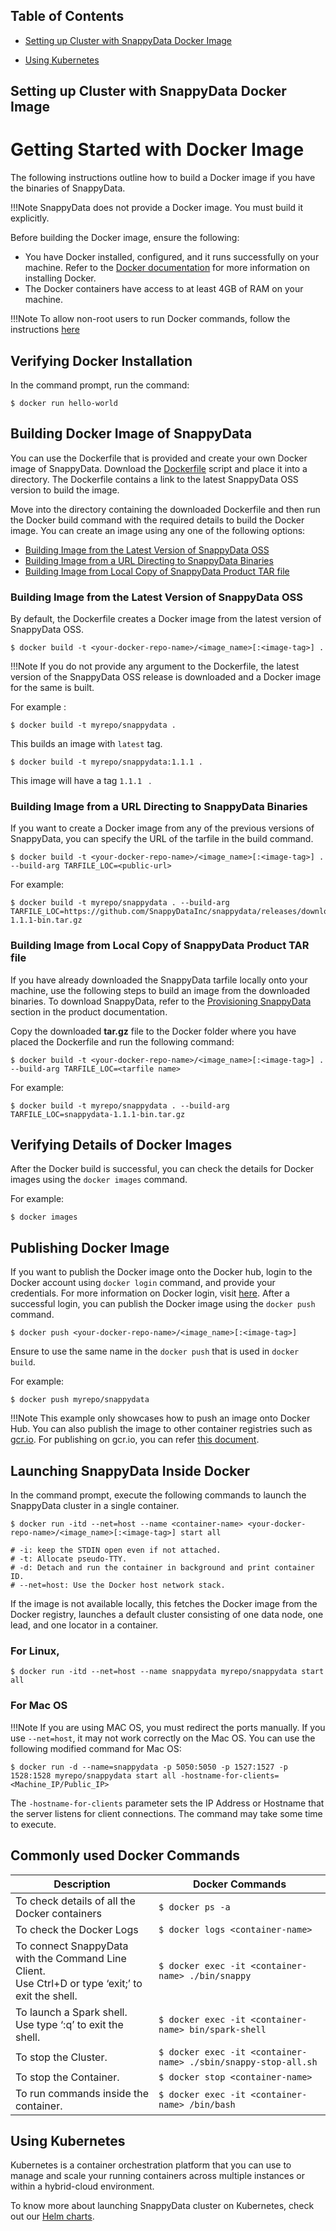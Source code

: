## Table of Contents

* [Setting up Cluster with SnappyData Docker Image](#setting-up-cluster-with-snappydata-docker-image)
<!---* [Using Multiple Containers with Docker Compose](#using-multiple-containers-with-docker-compose)
* [SnappyData on Docker Cloud](#run-snappydata-on-docker-cloud)
* [SnappyData with Docker Swarm](#snappydata-with-docker-swarm)--->
* [Using Kubernetes](#using-kubernetes)

## Setting up Cluster with SnappyData Docker Image
# Getting Started with Docker Image

The following instructions outline how to build a Docker image if you have the binaries of SnappyData.</br>

!!!Note
	SnappyData does not provide a Docker image. You must build it explicitly.

Before building the Docker image, ensure the following:

*	You have Docker installed, configured, and it runs successfully on your machine. Refer to the [Docker documentation](http://docs.docker.com/installation) for more information on installing Docker.
*	The Docker containers have access to at least 4GB of RAM on your machine.

!!!Note
	To allow non-root users to run Docker commands, follow the instructions [here](https://docs.docker.com/install/linux/linux-postinstall)

## Verifying Docker Installation</br>
In the command prompt, run the command:

```pre
$ docker run hello-world

```

<a id="build-your-docker"></a>
## Building Docker Image of SnappyData</br>

You can use the Dockerfile that is provided and create your own Docker image of SnappyData. Download the [Dockerfile](https://github.com/SnappyDataInc/snappy-cloud-tools/blob/master/docker/Dockerfile) script and place it into a directory. The Dockerfile contains a link to the latest SnappyData OSS version to build the image.

Move into the directory containing the downloaded Dockerfile and then run the Docker build command with the required details to build the Docker image. You can create an image using any one of the following options:

*	[Building Image from the Latest Version of SnappyData OSS](#builddockerimagesnappy)
*	[Building Image from a URL Directing to SnappyData Binaries](#builddockerurl)
*	[Building Image from Local Copy of SnappyData Product TAR file](#builddockerimageslocal)


<a id="builddockerimagesnappy"></a>
### Building Image from the Latest Version of SnappyData OSS

By default, the Dockerfile creates a Docker image from the latest version of SnappyData OSS.

```
$ docker build -t <your-docker-repo-name>/<image_name>[:<image-tag>] .
```

!!!Note
	If you do not provide any argument to the Dockerfile, the latest version of the SnappyData OSS release is downloaded and a Docker image for the same is built.

For example :

```
$ docker build -t myrepo/snappydata .
```

This builds an image with `latest` tag.

```
$ docker build -t myrepo/snappydata:1.1.1 .
```

This image will have a tag `1.1.1 ` .

<a id="builddockerurl"></a>
### Building Image from a URL Directing to SnappyData Binaries

If you want to create a Docker image from any of the previous versions of SnappyData, you can specify the URL of the tarfile in the build command.


```
$ docker build -t <your-docker-repo-name>/<image_name>[:<image-tag>] . --build-arg TARFILE_LOC=<public-url>

```

For example:

```
$ docker build -t myrepo/snappydata . --build-arg TARFILE_LOC=https://github.com/SnappyDataInc/snappydata/releases/download/v1.1.1/snappydata-1.1.1-bin.tar.gz
```

<a id="builddockerimageslocal"></a>
### Building Image from Local Copy of SnappyData Product TAR file

If you have already downloaded the SnappyData tarfile locally onto your machine, use the following steps to build an image from the downloaded binaries. To download SnappyData, refer to the [Provisioning SnappyData](https://snappydatainc.github.io/snappydata/install/) section in the product documentation.

Copy the downloaded **tar.gz** file to the Docker folder where you have placed the Dockerfile and run the following command:

```
$ docker build -t <your-docker-repo-name>/<image_name>[:<image-tag>] . --build-arg TARFILE_LOC=<tarfile name>

```

For example:

```
$ docker build -t myrepo/snappydata . --build-arg TARFILE_LOC=snappydata-1.1.1-bin.tar.gz
```


## Verifying Details of Docker Images

After the Docker build is successful, you can check the details for Docker images using the `docker images` command.

For example:

```
$ docker images

```

## Publishing Docker Image

If you want to publish the Docker image onto the Docker hub, login to the Docker account using `docker login` command, and provide your credentials. For more information on Docker login, visit [here](https://docs.docker.com/engine/reference/commandline/login). After a successful login, you can publish the Docker image using the `docker push` command.

```
$ docker push <your-docker-repo-name>/<image_name>[:<image-tag>]
```
Ensure to use the same name in the `docker push` that is used in `docker build`.

For example:

```
$ docker push myrepo/snappydata
```
!!!Note
	This example only showcases how to push an image onto Docker Hub. You can also publish the image to other container registries such as [gcr.io](http://gcr.io). For publishing on gcr.io, you can refer [this document](https://cloud.google.com/container-registry/docs/pushing-and-pulling).

## Launching SnappyData Inside Docker

In the command prompt, execute the following commands to launch the SnappyData cluster in a single container.

```
$ docker run -itd --net=host --name <container-name> <your-docker-repo-name>/<image_name>[:<image-tag>] start all

# -i: keep the STDIN open even if not attached.
# -t: Allocate pseudo-TTY.
# -d: Detach and run the container in background and print container ID.
# --net=host: Use the Docker host network stack.
```

If the image is not available locally, this fetches the Docker image from the Docker registry, launches a default cluster consisting of one data node, one lead, and one locator in a container.

### For Linux,

```
$ docker run -itd --net=host --name snappydata myrepo/snappydata start all

```

### For Mac OS

!!!Note
	If you are using MAC OS, you must redirect the ports manually. If you use `--net=host`, it may not work correctly on the Mac OS. You can use the following modified command for Mac OS:

```
$ docker run -d --name=snappydata -p 5050:5050 -p 1527:1527 -p 1528:1528 myrepo/snappydata start all -hostname-for-clients=<Machine_IP/Public_IP>
```

The `-hostname-for-clients` parameter sets the IP Address or Hostname that the server listens for client connections. The command may take some time to execute.


## Commonly used Docker Commands

| Description| Docker Commands |
|--------|--------|
|      To check details of all the Docker containers  |     `$ docker ps -a `  |
|      To check the Docker Logs  |     `$ docker logs <container-name>`   |
|      To connect SnappyData with the Command Line Client. <br>Use Ctrl+D or type ‘exit;’ to exit the shell.  |     `$ docker exec -it <container-name> ./bin/snappy`   |
|     To launch a Spark shell. <br>Use type ‘:q’ to exit the shell. |     `$ docker exec -it <container-name> bin/spark-shell `  |
|      To stop the Cluster.  |     `$ docker exec -it <container-name> ./sbin/snappy-stop-all.sh `  |
|      To stop the Container.  |     `$ docker stop <container-name> ` |
|      To run commands inside the container. |     `$ docker exec -it <container-name> /bin/bash`  |

<!---
## Using Multiple Containers with Docker Compose

**NOTE:**
```
The latest Docker image has not been tested with Docker Compose.
We recommend using Helm charts to launch SnappyData cluster on Kubernetes.
Please visit https://github.com/SnappyDataInc/spark-on-k8s/tree/master/charts/snappydata
```

Download and install the latest version of Docker compose. Refer to the [Docker documentation](https://docs.docker.com/compose/install/) for more information.

1. **Verify the Installation**
Check the version of Docker Compose to verify the installation.

 ```
 $ docker-compose -v
 docker-compose version 1.8.1, build 878cff1
 ```

2. **Set an environment variable called External_IP**

 ```
 export EXTERNAL_IP=<your machine ip>
 ```
 
3. **Use the compose file (docker-compose.yml) file to run Docker Compose**

 Download the [docker-compose.yml](https://raw.githubusercontent.com/SnappyDataInc/snappy-cloud-tools/master/docker/docker-compose.yml) file, and then run it from the downloaded location using the following command:

 ```
 $ docker-compose -f docker-compose.yml up -d
 Creating network "docker_default" with the default driver
 Creating locator1
 Creating server1
 Creating snappy-lead1
 ```
 This creates three containers; a locator, server, and lead. 

 ```
$ docker-compose ps
     Name                  Command               State                        Ports                       
 --------------------------------------------------------------------------------------------------------
 locator1       start locator                    Up      0.0.0.0:10334->10334/tcp, 0.0.0.0:1527->1527/tcp 
 server1        bash -c sleep 10 && start  ...   Up      0.0.0.0:1528->1528/tcp                           
 snappy_lead1   bash -c sleep 20 && start  ...   Up      0.0.0.0:5050->5050/tcp                           

 ```

4. **View the logs**

 Run the following command to view the logs and to verify the services running inside the Docker Compose.
 ```
 $ docker-compose logs
 Attaching to snappy-lead1, server1, locator1
 server1       | Starting SnappyData Server using locators for peer discovery: locator1:10334
 server1       | Starting DRDA server for SnappyData at address server1/172.18.0.3[1528]
 snappy-lead1  | Starting SnappyData Leader using locators for peer discovery: locator1:10334
 server1       | Logs generated in /opt/snappydata/work/localhost-server-1/snappyserver.log
 snappy-lead1  | Logs generated in /opt/snappydata/work/localhost-lead-1/snappyleader.log
 server1       | SnappyData Server pid: 83 status: running
 snappy-lead1  | SnappyData Leader pid: 83 status: running
 server1       |   Distributed system now has 2 members.
 snappy-lead1  |   Distributed system now has 3 members.
 snappy-lead1  |   Other members: docker_server1(83:datastore)<v1>:53707, locator1(87:locator)<v0>:44102
 server1       |   Other members: locator1(87:locator)<v0>:44102
 locator1      | Starting SnappyData Locator using peer discovery on: locator1[10334]
 locator1      | Starting DRDA server for SnappyData at address locator1/172.18.0.2[1527]
 locator1      | Logs generated in /opt/snappydata/work/localhost-locator-1/snappylocator.log
 locator1      | SnappyData Locator pid: 87 status: running
 ```

 The above logs display that the cluster has started successfully on the three containers.

5. **Connect to the cluster (in step 3) using Snappy shell**

 The following example illustrates how to connect to the cluster using Snappy shell. 

 [Download](http://snappydatainc.github.io/snappydata/install) the binary files from the SnappyData repository. Go the location of the **bin** directory in the SnappyData home directory, and then run the following command:

 ```
 $ bin/snappy
 SnappyData version 1.0.0 
 snappy>
 ```
  Note: If you want to connect to SnappyData with DB client tools like dbSchema, DBVisualizer or Squirrel SQL client,  the jar **snappydata-store-client-1.5.4.jar** file available on the official [SnappyData Release page](#https://github.com/SnappyDataInc/snappydata/releases). Refer to the documentation provided by your client tool for instructions on how to make a JDBC connection.
 
6. **Make a JDBC connection**

 ```
 $ snappy> connect client '<Your Machine IP>:1527';
 Using CONNECTION0
 snappy>
 ```
 
7. **List Members**

 ```
 snappy> show members;
 ID                            |HOST                          |KIND                          |STATUS              |NETSERVERS                    |SERVERGROUPS
 -------------------------------------------------------------------------------------------------------------------------------------------------------------------------------
 3796bf1ff482(135)<v0>:5840    |3796bf1ff482                  |locator(normal)               |RUNNING             |3796bf1ff482/172.18.0.2[1527] |
 7b54228d4d02(131)<v1>:50185   |7b54228d4d02                  |datastore(normal)             |RUNNING             |192.168.1.130/172.18.0.3[1528]|
 e847fed458a6(130)<v2>:35444   |e847fed458a6                  |accessor(normal)              |RUNNING             |                              |IMPLICIT_LEADER_SERVERGROUP

 3 rows selected
 snappy>
 ```

8. **View Connections**

 ```
 snappy> show connections;
 CONNECTION0* -
  jdbc:gemfirexd://localhost[1528]/
 * = current connection
 ```

9. **Stop Docker Compose**

 To stop and remove containers from the Docker Engine, run the command:

 ```
 $ docker-compose -f docker-compose.yml down
 Stopping snappy_lead1 ... done
 Stopping server1 ... done
 Stopping locator1 ... done
 Removing snappy_lead1 ... done
 Removing server1 ... done
 Removing locator1 ... done
 Removing network dockercompose_snappydata
 ```
 Note: When you remove containers from the Docker engine, any data that exists in the containers is destroyed. 

<hr>

## Run SnappyData on Docker Cloud

**NOTE:**
```
The latest Docker image has not been tested with Docker Cloud.
We recommend using Helm charts to launch SnappyData cluster on Kubernetes.
Please visit https://github.com/SnappyDataInc/spark-on-k8s/tree/master/charts/snappydata
```

Docker Cloud is Docker's official platform for building, managing and deploying Docker containers across a variety of Cloud providers. It also provides features ideal for development workflows.

To connect to the Cloud providers like AWS, AZURE and Digital Ocean refer to the official [Docker documentation](https://docs.docker.com/docker-cloud/infrastructure/link-aws/).

### Connect to Cloud Hosting Provider

Using Docker Cloud, connect to a cloud hosting provider of your choice. Currently, Amazon Web Services, Digital Ocean, Microsoft Azure, Softlayer and Packet and BYOH (bring your own host) are supported.

1. Go to the [Docker Cloud](http://cloud.docker.com) page, and log in using your Docker ID.

2. **Create a Node: **
 a. From the left-pane, click **Nodes**. The **Nodes** page is displayed.

 ![Node](images/nodes.png) 

 b. Click **Create** and provide the following information on the **Nodes Clusters / Wizard** page. 
 ![Node](images/create_node.png)
 
 c. Based on your selection, additional fields are displayed. Enter the required information, and click **Launch node cluster**.
 
 ![Node](images/create_node1.png) 
   
 d. It may take some time to create a node. The status is displayed as **Deploying**. When the node is created, the status is updated to **Deployed**.

3. **Create Stacks:**
 a. In the left pane, click **Stacks**. The **Stacks **page is displayed.

 ![Node](images/stacks.png) 
 
 b. Click **Create **. The **Stacks/Wizard** page is displayed.

 ![Node](images/create_stack.png) 
 
 c. Enter a name for the stack. 
 
 d. Copy and paste the sample code provided in the [**stack.yml **](https://raw.githubusercontent.com/SnappyDataInc/snappy-cloud-tools/master/docker/docker-cloud/stack.yml) file in the text box. This starts a locator, a server and a lead using the latest image provided by SnappyData.

 ![Node](images/create_stack2.png) 

 e. Click **Create** to create the stack or click **Create & Deploy** to create and deploy the stack. If you click **Create**, you have to manually start the stack after it is created.

 f. The status of the list of the resulting services is displayed.
 Currently, the default strategy (emptiest node) used by Docker Cloud is used for load balancing. Based on your requirements, you can use any of the the strategies provided by Docker.

 g. To verify the status of the elements, click on **Nodes**, select a node, and then go to the **Containers** tab. The page displays the containers that are running.

 ![Node](images/verify_containers.png) 

4. **Verify connection to the Snappy shell ** 
 a. [Download](http://snappydatainc.github.io/snappydata/install) the binary files from the SnappyData repository. Go the location of the **bin** directory in the SnappyData home directory, and then run the following command:

 ```
 $ bin/snappy
 SnappyData version 1.0.0 
 snappy>
 ```
  Note: You can also connect to SnappyData with DB client tools like dbSchema, DBVisualizer or Squirrel SQL client using the **snappydata-store-client-1.5.4.jar** file available on the official [SnappyData Release page](#https://github.com/SnappyDataInc/snappydata/releases). Refer to the documentation provided by your client tool for instructions on how to make a JDBC connection.
 
5. **Make a JDBC connection**

 a. Click on the node you want to connect to. Use the details of the connection string to connect to the locator from your local machine.

  ```
  $ snappy> connect client '<Your Machine IP>:1527';
  Using CONNECTION0
  snappy>
  ```
 b. Enter the following command followed by the URL of the JDBC connection.
 
  ```
  snappy> connect client <connection string>
  ```
  
 c. You can also monitor the cluster by connecting to the SnappyData UI using the URL.
![Node](images/monitor.png) 


NOTE: The above document provides you basic instructions to set up a cluster using Docker Cloud. Depending on your needs, you can explore the full potential of SnappyData on Docker Cloud using the UI or CLI. Refer to the [Docker Cloud's documentation](https://docs.docker.com/docker-cloud/) and the [SnappyData documentation](http://snappydatainc.github.io/snappydata/) for more information.

<hr>

## SnappyData With Docker Swarm

**NOTE:**
```
The latest Docker image has not been tested with Docker Swarm.
We recommend using Helm charts to launch SnappyData cluster on Kubernetes.
Please visit https://github.com/SnappyDataInc/spark-on-k8s/tree/master/charts/snappydata
```

This article explains how to setup multi-host SnappyData cluster using Docker Swarm, Docker Machine, and Docker Compose.

### Prerequisites
Before you begin, make sure you have a system on your network with the latest version of Docker Engine, Docker Machine and Docker Compose installed. The example also relies on VirtualBox. If you are using Mac or Windows with Docker Toolbox, you have all of these installed already.

**Step 1: Set up a key-value store**

An overlay network requires a key-value store. The key-value store holds information about the network state which includes discovery, networks, endpoints, IP addresses, and more. Docker supports Consul, Etcd, and ZooKeeper key-value stores. We will use Consul.

 a. Log into a system prepared with the prerequisite Docker Engine, Docker Machine, and VirtualBox software.

 b. Create virtual machine called mh-keystore

 ```
 $ docker-machine create -d virtualbox mh-keystore
 ```
 c. Set your local environment to the mh-keystore machine.

 ```
 $ eval "$(docker-machine env mh-keystore)"
 ```
 d. Start a  progrium/consul  container running  on the  mh-keystore  machine

 ```
 $ docker run -d -p "8500:8500" -h "consul" progrium/consul -server -bootstrap
 ```

**Step 2: Create a Swarm cluster**

 a. Create a Swarm master.

 ```
 $ docker-machine create \
    -d virtualbox \
    --virtualbox-memory 4096
    --swarm --swarm-master \
    --swarm-discovery="consul://$(docker-machine ip mh-keystore):8500" \
    --engine-opt="cluster-store=consul://$(docker-machine ip mh-keystore):8500" \
    --engine-opt="cluster-advertise=eth1:2376" \
    snappy-swarm0
 ```

 b. Create two host and add it to the Swarm cluster.

 ```
 $ docker-machine create \
    -d virtualbox \
    --virtualbox-memory 4096
    --swarm \
    --swarm-discovery="consul://$(docker-machine ip mh-keystore):8500" \
    --engine-opt="cluster-store=consul://$(docker-machine ip mh-keystore):8500" \
    --engine-opt="cluster-advertise=eth1:2376" \
    snappy-swarm1
 ```

 ```
 $ docker-machine create \
   -d virtualbox \
   --virtualbox-memory 4096
   --swarm \
   --swarm-discovery="consul://$(docker-machine ip mh-keystore):8500" \
   --engine-opt="cluster-store=consul://$(docker-machine ip mh-keystore):8500" \
   --engine-opt="cluster-advertise=eth1:2376" \
   snappy-swarm2
 ```

 c. List your machines to confirm they are all up and running.

 ```
 $ docker-machine ls
 NAME            ACTIVE   DRIVER       STATE     URL                         SWARM                    DOCKER    ERRORS
 mh-keystore     *        virtualbox   Running   tcp://192.168.99.100:2376                            v1.12.3
 snappy-swarm0   -        virtualbox   Running   tcp://192.168.99.104:2376   snappy-swarm0 (master)   v1.12.3
 snappy-swarm1   -        virtualbox   Running   tcp://192.168.99.105:2376   snappy-swarm0            v1.12.3
 snappy-swarm2   -        virtualbox   Running   tcp://192.168.99.106:2376   snappy-swarm0            v1.12.3
 ```

 At this point, you have a set of hosts running on your network. You are ready to create a multi-host network for containers using these hosts.
 Leave your terminal open and go onto the next step.

**Step 3: Copy SnappyData image in three machines**

 a. Pull the latest image of snappydata and save it in temp directory
 ```
 $ docker-machine ssh snappy-swarm0 'docker pull snappydatainc/snappydata;docker save -o /tmp/snappydata.tar snappydatainc/snappydata:latest'
 ```

 b. Copy image to other virtual machines 

 ```
 $ docker-machine scp snappy-swarm0:/tmp/snappydata.tar snappy-swarm1:/tmp/snappydata.tar
 $ docker-machine scp snappy-swarm0:/tmp/snappydata.tar snappy-swarm2:/tmp/snappydata.tar
 ```
 c. Load the image on virtual machines

 ```
 $ docker-machine ssh snappy-swarm1 "docker load -i /tmp/snappydata.tar"
 $ docker-machine ssh snappy-swarm2 "docker load -i /tmp/snappydata.tar"
 ```

**Step 4: Run SnappyData on Network**

 a. Point your environment to the Swarm master.

 ```
 $ eval $(docker-machine env --swarm snappy-swarm0)
 ```

 b. Use docker info to view swarm

 ```
 $ docker info
 Containers: 4
  Running: 4
  Paused: 0
  Stopped: 0
 Images: 6
 Server Version: swarm/1.2.5
 Role: primary
 Strategy: spread
 Filters: health, port, containerslots, dependency, affinity, constraint
 Nodes: 3
  snappy-swarm0: 192.168.99.104:2376
   └ ID: THKK:ZYSX:BSRW:XVT5:DWR7:JUVU:JW4M:TIWJ:OBYE:SD3O:SKVH:EXBG
   └ Status: Healthy
   └ Containers: 2 (2 Running, 0 Paused, 0 Stopped)
   └ Reserved CPUs: 0 / 1
   └ Reserved Memory: 0 B / 1.021 GiB
   └ Labels: kernelversion=4.4.27-boot2docker, operatingsystem=Boot2Docker 1.12.3 (TCL 7.2); HEAD : 7fc7575 - Thu Oct 27 17:23:17 UTC 2016, provider=virtualbox, storagedriver=aufs
   └ UpdatedAt: 2016-12-13T09:15:04Z
   └ ServerVersion: 1.12.3
  snappy-swarm1: 192.168.99.105:2376
   └ ID: CAXT:FMFA:42DW:U66A:YUO4:QHQF:PXQE:BNVE:CHLX:EVIT:LB32:RAHX
   └ Status: Healthy
   └ Containers: 1 (1 Running, 0 Paused, 0 Stopped)
   └ Reserved CPUs: 0 / 1
   └ Reserved Memory: 0 B / 1.021 GiB
   └ Labels: kernelversion=4.4.27-boot2docker, operatingsystem=Boot2Docker 1.12.3 (TCL 7.2); HEAD : 7fc7575 - Thu Oct 27 17:23:17 UTC 2016, provider=virtualbox, storagedriver=aufs
   └ UpdatedAt: 2016-12-13T09:15:21Z
   └ ServerVersion: 1.12.3
  snappy-swarm2: 192.168.99.106:2376
   └ ID: 73AX:EVEW:AW7X:3UYW:X6UE:DRVU:LQMC:R5AR:VMHV:GHP6:BZ6D:T5LH
   └ Status: Healthy
   └ Containers: 1 (1 Running, 0 Paused, 0 Stopped)
   └ Reserved CPUs: 0 / 1
   └ Reserved Memory: 0 B / 1.021 GiB
   └ Labels: kernelversion=4.4.27-boot2docker, operatingsystem=Boot2Docker 1.12.3 (TCL 7.2); HEAD : 7fc7575 - Thu Oct 27 17:23:17 UTC 2016, provider=virtualbox, storagedriver=aufs
   └ UpdatedAt: 2016-12-13T09:15:16Z
   └ ServerVersion: 1.12.3
 ```
From this information, you can see that you are running 3 nodes running on Swarm Master.

**Step 5: Run SnappyData on Swarm**

 a. Use below [docker-compose.yml](https://raw.githubusercontent.com/SnappyDataInc/snappy-cloud-tools/master/docker/docker-compose.yml) file.

 ```
 version: '2'
 services:
  locator1:
      image: snappydatainc/snappydata
      working_dir: /opt/snappydata/
      command: bash -c "/opt/snappydata/sbin/snappy-locators.sh start -peer-discovery-address=locator1 -client-bind-address=0.0.0.0 && tail -f /dev/null"  
      ports:
        - "1527:1527"
      expose:
        - "10334"
        - "1527"
  server1:
      image: snappydatainc/snappydata
      working_dir: /opt/snappydata/
      command: bash -c "sleep 10 && /opt/snappydata/sbin/snappy-servers.sh start -locators=locator1:10334 -client-bind-address=0.0.0.0 -client-port=1528 && tail -f /dev/null"
      expose:
        - "10334"
        - "1528"
      ports:
        - "1528:1528"
      depends_on:
        - "locator1"
  snappy-lead1:
      image: snappydatainc/snappydata
      working_dir: /opt/snappydata/
      command: bash -c "sleep 20 && /opt/snappydata/sbin/snappy-leads.sh start -locators=locator1:10334 && tail -f /dev/null"
      depends_on:
       - "server1"
      ports:
       - "5050:5050"
 ```

 b. Run the Docker-compose with **docker-compose.yml** file

 ```
 $ docker-compose -f docker-compose.yml up -d
 Creating network "default" with the default driver
 Creating locator1_1
 Creating server1_1
 Creating snappy-lead1_1
 ```

 c. Verify the compose process

 ```
 $ docker-compose ps
 Name                       Command               State                                             Ports
 -----------------------------------------------------------------------------------------------------------------------------------------------------------
 locator1_1       bash -c /opt/snappydata/sb ...   Up      10334/tcp, 192.168.99.105:1527->1527/tcp, 1528/tcp, 5050/tcp, 7320/tcp, 8080/tcp
 server1_1        bash -c sleep 10 && /opt/s ...   Up      10334/tcp, 192.168.99.106:1527->1527/tcp, 1528/tcp, 5050/tcp, 7320/tcp, 8080/tcp
 snappy-lead1_1   bash -c sleep 20 && /opt/s ...   Up      10334/tcp, 1527/tcp, 1528/tcp, 192.168.99.104:5050->5050/tcp, 7320/tcp, 8080/tcp
 ```
 Within few seconds cluster is started.

<hr>
--->
## Using Kubernetes

Kubernetes is a container orchestration platform that you can use to manage and scale your running containers across multiple instances or within a hybrid-cloud environment.

To know more about launching SnappyData cluster on Kubernetes, check out our [Helm charts](https://github.com/SnappyDataInc/spark-on-k8s/tree/master/charts/snappydata).
